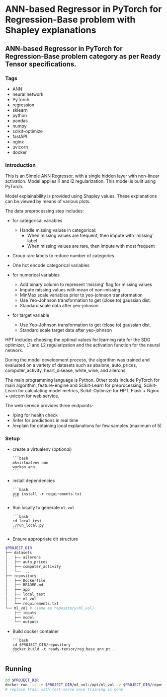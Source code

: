 # ANN-based Regressor in PyTorch for Regression-Base problem with Shapley explanations

## ANN-based Regressor in PyTorch for Regression-Base problem category as per Ready Tensor specifications.

### Tags

- ANN
- neural network
- PyTorch
- regression
- sklearn
- python
- pandas
- numpy
- scikit-optimize
- fastAPI
- nginx
- uvicorn
- docker

### Introduction

This is an Simple ANN Regressor, with a single hidden layer with non-linear activation.
Model applies l1 and l2 regularization. This model is built using PyTorch.

Model explainability is provided using Shapley values. These explanations can be viewed by means of various plots.

The data preprocessing step includes:

- for categorical variables
  - Handle missing values in categorical:
    - When missing values are frequent, then impute with 'missing' label
    - When missing values are rare, then impute with most frequent
- Group rare labels to reduce number of categories
- One hot encode categorical variables

- for numerical variables

  - Add binary column to represent 'missing' flag for missing values
  - Impute missing values with mean of non-missing
  - MinMax scale variables prior to yeo-johnson transformation
  - Use Yeo-Johnson transformation to get (close to) gaussian dist.
  - Standard scale data after yeo-johnson

- for target variable
  - Use Yeo-Johnson transformation to get (close to) gaussian dist.
  - Standard scale target data after yeo-johnson

HPT includes choosing the optimal values for learning rate for the SDG optimizer, L1 and L2 regularization and the activation function for the neural network.

During the model development process, the algorithm was trained and evaluated on a variety of datasets such as abalone, auto_prices, computer_activity, heart_disease, white_wine, and ailerons.

The main programming language is Python. Other tools include PyTorch for main algorithm, feature-engine and Scikit-Learn for preprocessing, Scikit-Learn for calculating model metrics, Scikit-Optimize for HPT, Flask + Nginx + uvicorn for web service.

The web service provides three endpoints-

- /ping for health check
- /infer for predictions in real time
- /explain for obtaining local explanations for few samples (maximum of 5)

### Setup

- create a virtualenv (_optional_)

      ```bash
      mkvirtualenv ann
      workon ann
      ```

- install dependencies

      ```bash
      pip install -r requirements.txt
      ```

- Run locally to generate `ml_vol`

      ```bash
      cd local_test
      ./run_local.py
      ```

- Ensure appropriate dir structure

```bash
$PROJECT_DIR
├── datasets
│   ├── ailerons
│   ├── auto_prices
│   ├── computer_activity
│   └── ...
├── repository
│   ├── Dockerfile
│   ├── README.md
│   ├── app
│   ├── local_test
│   ├── ml_vol
│   └── requirements.txt
└── ml_vol # (same as repository/ml_vol)
    ├── inputs
    ├── model
    └── outputs
```

- Build docker container

      ```bash
      cd $PROJECT_DIR/repository
      docker build -t ready-tensor/reg_base_ann_pt .
      ```

## Running

```bash
cd $PROJECT_DIR
docker run -it -v $PROJECT_DIR/ml_vol:/opt/ml_vol -v $PROJECT_DIR/repository/app:/opt/app -p 8080:8080 ready-tensor/reg_base_ann_pt train
# replace train with test|serve once training is done
```
